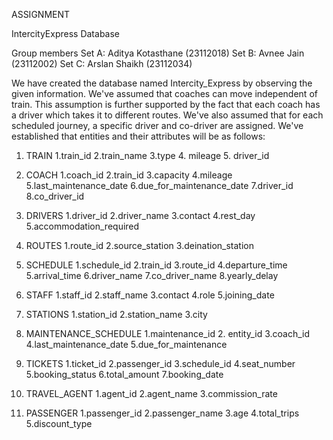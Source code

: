 ASSIGNMENT

IntercityExpress Database

Group members
Set A: Aditya Kotasthane (23112018)
Set B: Avnee Jain (23112002)
Set C: Arslan Shaikh (23112034)

We have created the database named Intercity_Express by observing the given information. We've assumed that coaches can move independent of train. This assumption is further supported by the fact that each coach has a driver which takes it to different routes. We've also assumed  that for each scheduled journey, a specific driver and co-driver are assigned. We've established that entities and their attributes will be as follows:


1. TRAIN
   1.train_id
   2.train_name
   3.type
   4. mileage
   5. driver_id

2. COACH
   1.coach_id
   2.train_id
   3.capacity
   4.mileage
   5.last_maintenance_date
   6.due_for_maintenance_date
   7.driver_id
   8.co_driver_id

3. DRIVERS
   1.driver_id
   2.driver_name
   3.contact
   4.rest_day
   5.accommodation_required

4. ROUTES
   1.route_id
   2.source_station
   3.deination_station

5. SCHEDULE
   1.schedule_id
   2.train_id
   3.route_id
   4.departure_time
   5.arrival_time
   6.driver_name
   7.co_driver_name
   8.yearly_delay

6. STAFF
   1.staff_id
   2.staff_name
   3.contact
   4.role
   5.joining_date

7. STATIONS
   1.station_id
   2.station_name
   3.city

8. MAINTENANCE_SCHEDULE
   1.maintenance_id
   2. entity_id
   3.coach_id
   4.last_maintenance_date
   5.due_for_maintenance

9. TICKETS
    1.ticket_id
    2.passenger_id
    3.schedule_id
    4.seat_number
    5.booking_status
    6.total_amount
    7.booking_date

10. TRAVEL_AGENT
    1.agent_id
    2.agent_name
    3.commission_rate

11. PASSENGER
    1.passenger_id
    2.passenger_name
    3.age
    4.total_trips
    5.discount_type


